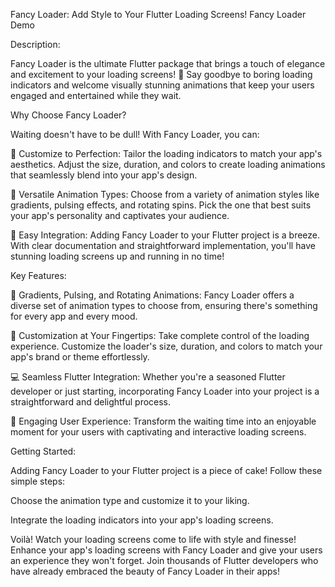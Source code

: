Fancy Loader: Add Style to Your Flutter Loading Screens!
Fancy Loader Demo

Description:

Fancy Loader is the ultimate Flutter package that brings a touch of elegance and excitement to your loading screens! 🌟 Say goodbye to boring loading indicators and welcome visually stunning animations that keep your users engaged and entertained while they wait.

Why Choose Fancy Loader?

Waiting doesn't have to be dull! With Fancy Loader, you can:

🎨 Customize to Perfection: Tailor the loading indicators to match your app's aesthetics. Adjust the size, duration, and colors to create loading animations that seamlessly blend into your app's design.

💫 Versatile Animation Types: Choose from a variety of animation styles like gradients, pulsing effects, and rotating spins. Pick the one that best suits your app's personality and captivates your audience.

🚀 Easy Integration: Adding Fancy Loader to your Flutter project is a breeze. With clear documentation and straightforward implementation, you'll have stunning loading screens up and running in no time!

Key Features:

🎉 Gradients, Pulsing, and Rotating Animations: Fancy Loader offers a diverse set of animation types to choose from, ensuring there's something for every app and every mood.

🎨 Customization at Your Fingertips: Take complete control of the loading experience. Customize the loader's size, duration, and colors to match your app's brand or theme effortlessly.

💻 Seamless Flutter Integration: Whether you're a seasoned Flutter developer or just starting, incorporating Fancy Loader into your project is a straightforward and delightful process.

🌟 Engaging User Experience: Transform the waiting time into an enjoyable moment for your users with captivating and interactive loading screens.

Getting Started:

Adding Fancy Loader to your Flutter project is a piece of cake! Follow these simple steps:

Choose the animation type and customize it to your liking.

Integrate the loading indicators into your app's loading screens.

Voilà! Watch your loading screens come to life with style and finesse!
Enhance your app's loading screens with Fancy Loader and give your users an experience they won't forget. Join thousands of Flutter developers who have already embraced the beauty of Fancy Loader in their apps!
